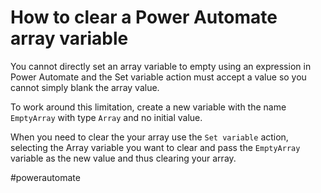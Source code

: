# How to clear a Power Automate array variable

You cannot directly set an array variable to empty using an expression in Power Automate and the Set variable action must accept a value so you cannot simply blank the array value.

To work around this limitation, create a new variable with the name `EmptyArray` with type `Array` and no initial value.

When you need to clear the your array use the `Set variable` action, selecting the Array variable you want to clear and pass the `EmptyArray` variable as the new value and thus clearing your array.

#powerautomate